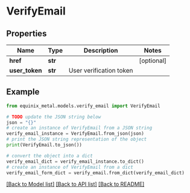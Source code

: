 # VerifyEmail


## Properties

Name | Type | Description | Notes
------------ | ------------- | ------------- | -------------
**href** | **str** |  | [optional] 
**user_token** | **str** | User verification token | 

## Example

```python
from equinix_metal.models.verify_email import VerifyEmail

# TODO update the JSON string below
json = "{}"
# create an instance of VerifyEmail from a JSON string
verify_email_instance = VerifyEmail.from_json(json)
# print the JSON string representation of the object
print(VerifyEmail.to_json())

# convert the object into a dict
verify_email_dict = verify_email_instance.to_dict()
# create an instance of VerifyEmail from a dict
verify_email_form_dict = verify_email.from_dict(verify_email_dict)
```
[[Back to Model list]](../README.md#documentation-for-models) [[Back to API list]](../README.md#documentation-for-api-endpoints) [[Back to README]](../README.md)


